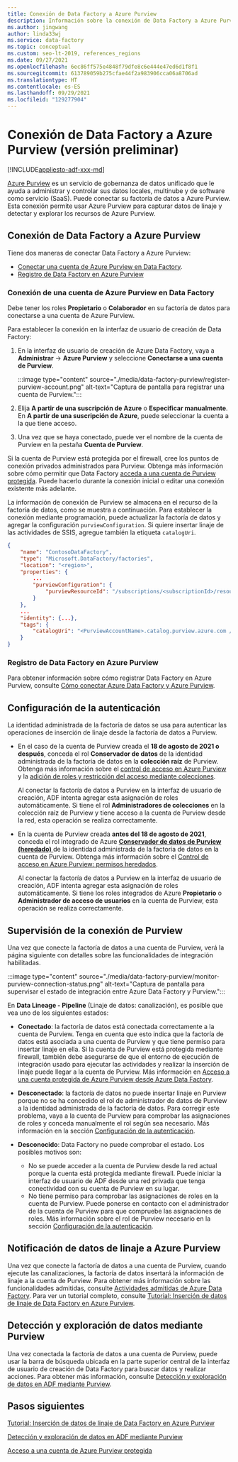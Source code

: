 ```yaml
---
title: Conexión de Data Factory a Azure Purview
description: Información sobre la conexión de Data Factory a Azure Purview
ms.author: jingwang
author: linda33wj
ms.service: data-factory
ms.topic: conceptual
ms.custom: seo-lt-2019, references_regions
ms.date: 09/27/2021
ms.openlocfilehash: 6ec86ff575e4848f79dfe8c6e444e47ed6d1f8f1
ms.sourcegitcommit: 613789059b275cfae44f2a983906cca06a8706ad
ms.translationtype: HT
ms.contentlocale: es-ES
ms.lasthandoff: 09/29/2021
ms.locfileid: "129277904"
---
```

# <a name="connect-data-factory-to-azure-purview-preview"></a>Conexión de Data Factory a Azure Purview (versión preliminar)

[!INCLUDE[appliesto-adf-xxx-md](includes/appliesto-adf-xxx-md.md)]

[Azure Purview](../purview/overview.md) es un servicio de gobernanza de datos unificado que le ayuda a administrar y controlar sus datos locales, multinube y de software como servicio (SaaS). Puede conectar su factoría de datos a Azure Purview. Esta conexión permite usar Azure Purview para capturar datos de linaje y detectar y explorar los recursos de Azure Purview.

## <a name="connect-data-factory-to-azure-purview"></a>Conexión de Data Factory a Azure Purview

Tiene dos maneras de conectar Data Factory a Azure Purview:

- [Conectar una cuenta de Azure Purview en Data Factory](#connect-to-azure-purview-account-in-data-factory).
- [Registro de Data Factory en Azure Purview](#register-data-factory-in-azure-purview)

### <a name="connect-to-azure-purview-account-in-data-factory"></a>Conexión de una cuenta de Azure Purview en Data Factory

Debe tener los roles **Propietario** o **Colaborador** en su factoría de datos para conectarse a una cuenta de Azure Purview.

Para establecer la conexión en la interfaz de usuario de creación de Data Factory:

1. En la interfaz de usuario de creación de Azure Data Factory, vaya a **Administrar** -> **Azure Purview** y  seleccione **Conectarse a una cuenta de Purview**. 

    :::image type="content" source="./media/data-factory-purview/register-purview-account.png" alt-text="Captura de pantalla para registrar una cuenta de Purview.":::

2. Elija **A partir de una suscripción de Azure** o **Especificar manualmente**. En **A partir de una suscripción de Azure**, puede seleccionar la cuenta a la que tiene acceso.

3. Una vez que se haya conectado, puede ver el nombre de la cuenta de Purview en la pestaña **Cuenta de Purview**.

Si la cuenta de Purview está protegida por el firewall, cree los puntos de conexión privados administrados para Purview. Obtenga más información sobre cómo permitir que Data Factory [acceda a una cuenta de Purview protegida](how-to-access-secured-purview-account.md). Puede hacerlo durante la conexión inicial o editar una conexión existente más adelante.

La información de conexión de Purview se almacena en el recurso de la factoría de datos, como se muestra a continuación. Para establecer la conexión mediante programación, puede actualizar la factoría de datos y agregar la configuración `purviewConfiguration`. Si quiere insertar linaje de las actividades de SSIS, agregue también la etiqueta `catalogUri`.

```json
{
    "name": "ContosoDataFactory",
    "type": "Microsoft.DataFactory/factories",
    "location": "<region>",
    "properties": {
        ...
        "purviewConfiguration": {
            "purviewResourceId": "/subscriptions/<subscriptionId>/resourceGroups/<resourceGroupname>/providers/Microsoft.Purview/accounts/<PurviewAccountName>"
        }
    },
    ...
    "identity": {...},
    "tags": {
        "catalogUri": "<PurviewAccountName>.catalog.purview.azure.com //Note: used for SSIS lineage only"
    }
}
```

### <a name="register-data-factory-in-azure-purview"></a>Registro de Data Factory en Azure Purview

Para obtener información sobre cómo registrar Data Factory en Azure Purview, consulte [Cómo conectar Azure Data Factory y Azure Purview](../purview/how-to-link-azure-data-factory.md).

## <a name="set-up-authentication"></a>Configuración de la autenticación

La identidad administrada de la factoría de datos se usa para autenticar las operaciones de inserción de linaje desde la factoría de datos a Purview. 

- En el caso de la cuenta de Purview creada el **18 de agosto de 2021 o después**, conceda el rol **Conservador de datos** de la identidad administrada de la factoría de datos en la **colección raíz** de Purview. Obtenga más información sobre el [control de acceso en Azure Purview](../purview/catalog-permissions.md) y la [adición de roles y restricción del acceso mediante colecciones](../purview/how-to-create-and-manage-collections.md#add-roles-and-restrict-access-through-collections).

    Al conectar la factoría de datos a Purview en la interfaz de usuario de creación, ADF intenta agregar esta asignación de roles automáticamente. Si tiene el rol **Administradores de colecciones** en la colección raíz de Purview y tiene acceso a la cuenta de Purview desde la red, esta operación se realiza correctamente.

- En la cuenta de Purview creada **antes del 18 de agosto de 2021**, conceda el rol integrado de Azure [**Conservador de datos de Purview (heredado)** ](../role-based-access-control/built-in-roles.md#purview-data-curator-legacy) de la identidad administrada de la factoría de datos en la cuenta de Purview. Obtenga más información sobre el [Control de acceso en Azure Purview: permisos heredados](../purview/catalog-permissions.md#legacy-permission-guide).

    Al conectar la factoría de datos a Purview en la interfaz de usuario de creación, ADF intenta agregar esta asignación de roles automáticamente. Si tiene los roles integrados de Azure **Propietario** o **Administrador de acceso de usuarios** en la cuenta de Purview, esta operación se realiza correctamente.

## <a name="monitor-purview-connection"></a>Supervisión de la conexión de Purview

Una vez que conecte la factoría de datos a una cuenta de Purview, verá la página siguiente con detalles sobre las funcionalidades de integración habilitadas.

:::image type="content" source="./media/data-factory-purview/monitor-purview-connection-status.png" alt-text="Captura de pantalla para supervisar el estado de integración entre Azure Data Factory y Purview.":::

En **Data Lineage - Pipeline** (Linaje de datos: canalización), es posible que vea uno de los siguientes estados:

- **Conectado**: la factoría de datos está conectada correctamente a la cuenta de Purview. Tenga en cuenta que esto indica que la factoría de datos está asociada a una cuenta de Purview y que tiene permiso para insertar linaje en ella. Si la cuenta de Purview está protegida mediante firewall, también debe asegurarse de que el entorno de ejecución de integración usado para ejecutar las actividades y realizar la inserción de linaje puede llegar a la cuenta de Purview. Más información en [Acceso a una cuenta protegida de Azure Purview desde Azure Data Factory](how-to-access-secured-purview-account.md).
- **Desconectado**: la factoría de datos no puede insertar linaje en Purview porque no se ha concedido el rol de administrador de datos de Purview a la identidad administrada de la factoría de datos. Para corregir este problema, vaya a la cuenta de Purview para comprobar las asignaciones de roles y conceda manualmente el rol según sea necesario. Más información en la sección [Configuración de la autenticación](#set-up-authentication).
- **Desconocido**: Data Factory no puede comprobar el estado. Los posibles motivos son:

    - No se puede acceder a la cuenta de Purview desde la red actual porque la cuenta está protegida mediante firewall. Puede iniciar la interfaz de usuario de ADF desde una red privada que tenga conectividad con su cuenta de Purview en su lugar.
    - No tiene permiso para comprobar las asignaciones de roles en la cuenta de Purview. Puede ponerse en contacto con el administrador de la cuenta de Purview para que compruebe las asignaciones de roles. Más información sobre el rol de Purview necesario en la sección [Configuración de la autenticación](#set-up-authentication).

## <a name="report-lineage-data-to-azure-purview"></a>Notificación de datos de linaje a Azure Purview

Una vez que conecte la factoría de datos a una cuenta de Purview, cuando ejecute las canalizaciones, la factoría de datos insertará la información de linaje a la cuenta de Purview. Para obtener más información sobre las funcionalidades admitidas, consulte [Actividades admitidas de Azure Data Factory](../purview/how-to-link-azure-data-factory.md#supported-azure-data-factory-activities). Para ver un tutorial completo, consulte [Tutorial: Inserción de datos de linaje de Data Factory en Azure Purview](tutorial-push-lineage-to-purview.md).

## <a name="discover-and-explore-data-using-purview"></a>Detección y exploración de datos mediante Purview

Una vez conectada la factoría de datos a una cuenta de Purview, puede usar la barra de búsqueda ubicada en la parte superior central de la interfaz de usuario de creación de Data Factory para buscar datos y realizar acciones. Para obtener más información, consulte [Detección y exploración de datos en ADF mediante Purview](how-to-discover-explore-purview-data.md).

## <a name="next-steps"></a>Pasos siguientes

[Tutorial: Inserción de datos de linaje de Data Factory en Azure Purview](tutorial-push-lineage-to-purview.md)

[Detección y exploración de datos en ADF mediante Purview](how-to-discover-explore-purview-data.md)

[Acceso a una cuenta de Azure Purview protegida](how-to-access-secured-purview-account.md)
